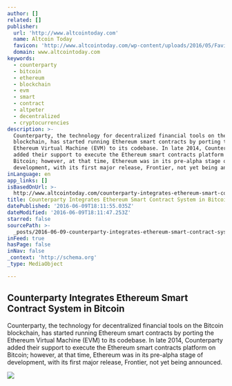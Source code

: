 ```yaml
---
author: []
related: []
publisher:
  url: 'http://www.altcointoday.com'
  name: Altcoin Today
  favicon: 'http://www.altcointoday.com/wp-content/uploads/2016/05/Favicon.png'
  domain: www.altcointoday.com
keywords:
  - counterparty
  - bitcoin
  - ethereum
  - blockchain
  - evm
  - smart
  - contract
  - altpeter
  - decentralized
  - cryptocurrencies
description: >-
  Counterparty, the technology for decentralized financial tools on the Bitcoin
  blockchain, has started running Ethereum smart contracts by porting the
  Ethereum Virtual Machine (EVM) to its codebase. In late 2014, Counterparty
  added their support to execute the Ethereum smart contracts platform on
  Bitcoin; however, at that time, Ethereum was in its pre-alpha stage of
  development, with its first major release, Frontier, not yet being announced.
inLanguage: en
app_links: []
isBasedOnUrl: >-
  http://www.altcointoday.com/counterparty-integrates-ethereum-smart-contract-system-in-bitcoin/
title: Counterparty Integrates Ethereum Smart Contract System in Bitcoin
datePublished: '2016-06-09T18:11:55.035Z'
dateModified: '2016-06-09T18:11:47.253Z'
starred: false
sourcePath: >-
  _posts/2016-06-09-counterparty-integrates-ethereum-smart-contract-system-in-bi.md
inFeed: true
hasPage: false
inNav: false
_context: 'http://schema.org'
_type: MediaObject

---
```

<article style=""><h1>Counterparty Integrates Ethereum Smart Contract System in Bitcoin</h1><p>Counterparty, the technology for decentralized financial tools on the Bitcoin blockchain, has started running Ethereum smart contracts by porting the Ethereum Virtual Machine (EVM) to its codebase. In late 2014, Counterparty added their support to execute the Ethereum smart contracts platform on Bitcoin; however, at that time, Ethereum was in its pre-alpha stage of development, with its first major release, Frontier, not yet being announced.</p><img src="http://www.altcointoday.com/wp-content/uploads/2016/06/Bitcoin-smart-contract.png" /></article>